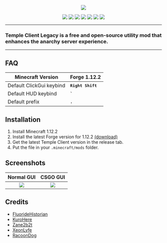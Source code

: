 <p align="center">
  <a href="https://templecheats.xyz">
    <img src="github/images/logo.png">
  </a>
</p> 
<p align="center">
  <img src="https://img.shields.io/badge/Java-0055A4?style=for-the-badge&logo=openjdk&logoColor=white">
  <img src="https://img.shields.io/badge/Intellij%20Idea-003366?logo=intellij-idea&style=for-the-badge&logoColor=white">
  <img src="https://img.shields.io/github/downloads/TempleDevelopment/Temple-Client-Legacy/total?style=for-the-badge&label=Downloads&color=007ACC">
  <a href="https://discord.gg/j6hTUB5GBx" style="text-decoration: none;">
    <img src="https://img.shields.io/badge/Discord-7289DA?style=for-the-badge&logo=discord&logoColor=white">
  </a>
  <img src="https://img.shields.io/badge/License-GPL--3.0-00509E?style=for-the-badge&logoColor=white">
  <img src="https://img.shields.io/badge/Temple%20Client%201.12.2-v1.9.7-4682B4?style=for-the-badge">
  <img src="https://img.shields.io/badge/Minecraft-1.12.2-2A4D8B?style=for-the-badge&logo=minecraft&logoColor=white">
</p>

---
### Temple Client Legacy is a free and open-source utility mod that enhances the anarchy server experience. 
---

## FAQ

| Minecraft Version          | Forge 1.12.2                     |
|----------------------------|----------------------------------|
| Default ClickGui keybind    | <kbd>**Right Shift**</kbd>       |
| Default HUD keybind         | <kbd>**`**</kbd>                |
| Default prefix              | <kbd>**.**</kbd>                |


## Installation
1. Install Minecraft 1.12.2
2. Install the latest Forge version for 1.12.2 [(download)](https://files.minecraftforge.net/net/minecraftforge/forge/index_1.12.2.html)
3. Get the latest Temple Client version in the release tab.
4. Put the file in your `.minecraft/mods` folder.

## Screenshots
Normal GUI|CSGO GUI
:-:|:-:
<img src="./github/images/gui.png">|<img src="./github/images/gui2.png">

## Credits
- [FluorideHistorian](https://github.com/FluorideHistorian)
- [KuroHere](https://github.com/KuroHere)
- [Zane2b2t](https://github.com/Zane2b2t)
- [XeonLyfe](https://github.com/XeonLyfe)
- [RacoonDog](https://github.com/RacoonDog)
